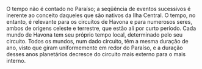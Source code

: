 ﻿O tempo não é contado no Paraíso; a seqüência de eventos sucessivos é inerente ao conceito daqueles que são nativos da Ilha Central. O tempo, no entanto, é relevante para os circuitos de Havona e para numerosos seres, ambos de origens celeste e terrestre, que estão ali por curto período. Cada mundo de Havona tem seu próprio tempo local, determinado pelo seu circuito. Todos os mundos, num dado circuito, têm a mesma duração de ano, visto que giram uniformemente em redor do Paraíso, e a duração desses anos planetários decresce do circuito mais externo para o mais interno.